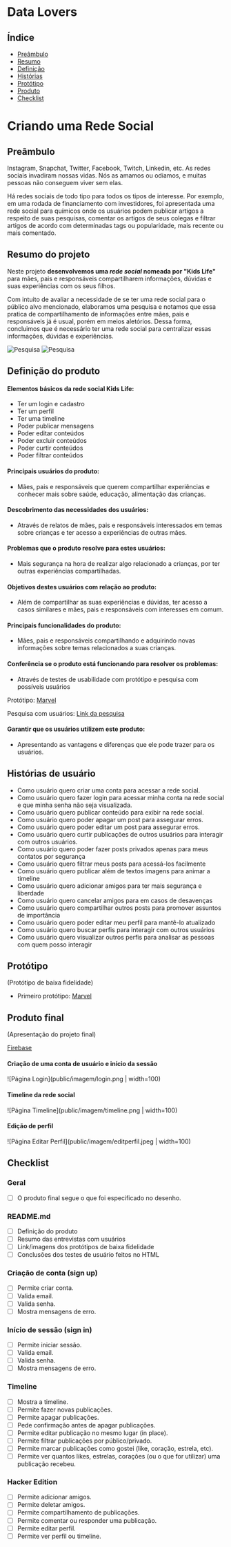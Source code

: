 # Data Lovers

## Índice
* [Preâmbulo](#preâmbulo)
* [Resumo](#resumo-do-projeto)
* [Definição](#definição-do-produto)
* [Histórias](#histórias-de-usuário)
* [Protótipo](#protótipo)
* [Produto](#produto-final)
* [Checklist](#checklist)

# Criando uma Rede Social

## Preâmbulo

Instagram, Snapchat, Twitter, Facebook, Twitch, Linkedin, etc. As redes sociais invadiram nossas vidas. Nós as amamos ou odiamos, e muitas pessoas não conseguem viver sem elas.

Há redes sociais de todo tipo para todos os tipos de interesse. Por exemplo, em uma rodada de financiamento com investidores, foi apresentada uma rede social para químicos onde os usuários podem publicar artigos a respeito de suas pesquisas, comentar os artigos de seus colegas e filtrar artigos de acordo com determinadas tags ou popularidade, mais recente ou mais comentado.

## Resumo do projeto

Neste projeto **desenvolvemos uma _rede social_  nomeada por "Kids Life"** para mães, pais e responsáveis compartilharem informações, dúvidas e suas experiências com os seus filhos.

Com intuito de avaliar a necessidade de se ter uma rede social para o público alvo mencionado, elaboramos uma pesquisa e notamos que essa pratica de compartilhamento de informações entre mães, pais e responsáveis já é usual, porém em meios aletórios. Dessa forma, concluimos que é necessário ter uma rede social para centralizar essas informações, dúvidas e experiências.

![Pesquisa](public/imagem/pesquisa1.jpeg)
![Pesquisa](public/imagem/pesquisa2.jpeg)

## Definição do produto

#### Elementos básicos da rede social Kids Life:
* Ter um login e cadastro
* Ter um perfil
* Ter uma timeline
* Poder publicar mensagens
* Poder editar conteúdos
* Poder excluir conteúdos
* Poder curtir conteúdos
* Poder filtrar conteúdos

#### Principais usuários do produto:
* Mães, pais e responsáveis que querem compartilhar experiências e conhecer mais sobre saúde, educação, alimentação das crianças.

#### Descobrimento das necessidades dos usuários: 
* Através de relatos de mães, pais e responsáveis interessados em temas sobre crianças e ter acesso a experiências de outras mães.

#### Problemas que o produto resolve para estes usuários: 
* Mais segurança na hora de realizar algo 
relacionado a crianças, por ter outras experiências compartilhadas.

#### Objetivos destes usuários com relação ao produto: 
* Além de compartilhar as suas experiências e 
dúvidas, ter acesso a casos similares e mães, pais e responsáveis com interesses em comum.

#### Principais funcionalidades do produto: 
* Mães, pais e responsáveis compartilhando e adquirindo novas informações sobre temas relacionados a suas crianças.

#### Conferência se o produto está funcionando para resolver os problemas: 
* Através de testes de usabilidade com protótipo e pesquisa com possíveis usuários

Protótipo: 
[Marvel](https://marvelapp.com/4h44hce)

Pesquisa com usuários: 
[Link da pesquisa](https://docs.google.com/forms/d/1JEnno5OMQvksqP6-NM_9Lx7e9oSmQNiu8Vb6N_0OM50/edit#responses)

#### Garantir que os usuários utilizem este produto: 
* Apresentando as vantagens e diferenças que ele pode trazer para os usuários.

## Histórias de usuário

- Como usuário quero criar uma conta para acessar a rede social.
- Como usuário quero fazer login para acessar minha conta na rede social e que minha senha não seja visualizada.
- Como usuário quero publicar conteúdo para exibir na rede social.
- Como usuário quero poder apagar um post para assegurar erros.
- Como usuário quero poder editar um post para assegurar erros.
- Como usuário quero curtir publicações de outros usuários para interagir com outros usuários.
- Como usuário quero poder fazer posts privados apenas para meus contatos por segurança
- Como usuário quero filtrar meus posts para acessá-los facilmente
- Como usuário quero publicar além de textos imagens para animar a timeline
- Como usuário quero adicionar amigos para ter mais segurança e liberdade
- Como usuário quero cancelar amigos para em casos de desavenças
- Como usuário quero compartilhar outros posts para promover assuntos  de importância
- Como usuário quero poder editar meu perfil para mantê-lo atualizado
- Como usuário quero buscar perfis para interagir com outros usuários
- Como usuário quero visualizar outros perfis para analisar as pessoas com quem posso interagir

## Protótipo
(Protótipo de baixa fidelidade)

- Primeiro protótipo: [Marvel](https://marvelapp.com/4h44hce)

## Produto final 
(Apresentação do projeto final)

[Firebase](https://rede-social-ffbed.firebaseapp.com/index.html)

#### Criação de uma conta de usuário e início da sessão

![Página Login](public/imagem/login.png | width=100)

#### Timeline da rede social

![Página Timeline](public/imagem/timeline.png | width=100)

#### Edição de perfil

![Página Editar Perfil](public/imagem/editperfil.jpeg | width=100)

## Checklist

### Geral

 * [ ] O produto final segue o que foi especificado no desenho.

### README.md

 * [ ] Definição do produto
 * [ ] Resumo das entrevistas com usuários
 * [ ] Link/imagens dos protótipos de baixa fidelidade
 * [ ] Conclusões dos testes de usuário feitos no HTML

### Criação de conta (sign up)

 * [ ] Permite criar conta.
 * [ ] Valida email.
 * [ ] Valida senha.
 * [ ] Mostra mensagens de erro.

### Início de sessão (sign in)

 * [ ] Permite iniciar sessão.
 * [ ] Valida email.
 * [ ] Valida senha.
 * [ ] Mostra mensagens de erro.

### Timeline

 * [ ] Mostra a timeline.
 * [ ] Permite fazer novas publicações.
 * [ ] Permite apagar publicações.
 * [ ] Pede confirmação antes de apagar publicações.
 * [ ] Permite editar publicação no mesmo lugar (in place).
 * [ ] Permite filtrar publicações por público/privado.
 * [ ] Permite marcar publicações como gostei (like, coração, estrela, etc).
 * [ ] Permite ver quantos likes, estrelas, corações (ou o que for utilizar) uma publicação recebeu.

### Hacker Edition

 * [ ] Permite adicionar amigos.
 * [ ] Permite deletar amigos.
 * [ ] Permite compartilhamento de publicações.
 * [ ] Permite comentar ou responder uma publicação.
 * [ ] Permite editar perfil.
 * [ ] Permite ver perfil ou timeline.
